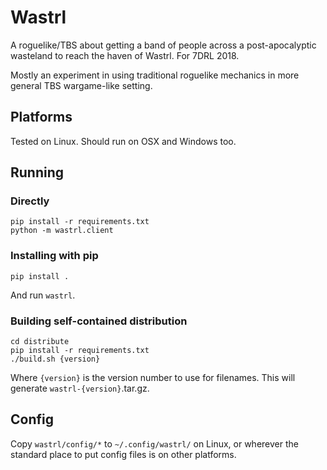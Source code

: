 # Wastrl

A roguelike/TBS about getting a band of people across a post-apocalyptic wasteland to reach the haven of Wastrl. For 7DRL 2018.

Mostly an experiment in using traditional roguelike mechanics in more general TBS wargame-like setting.

## Platforms

Tested on Linux. Should run on OSX and Windows too.

## Running

### Directly

	pip install -r requirements.txt
	python -m wastrl.client

### Installing with pip

	pip install .

And run `wastrl`.

### Building self-contained distribution

	cd distribute
	pip install -r requirements.txt
	./build.sh {version}

Where `{version}` is the version number to use for filenames. This will generate `wastrl-{version}`.tar.gz.

## Config

Copy `wastrl/config/*` to `~/.config/wastrl/` on Linux, or wherever the standard place to put config files is on other platforms.
